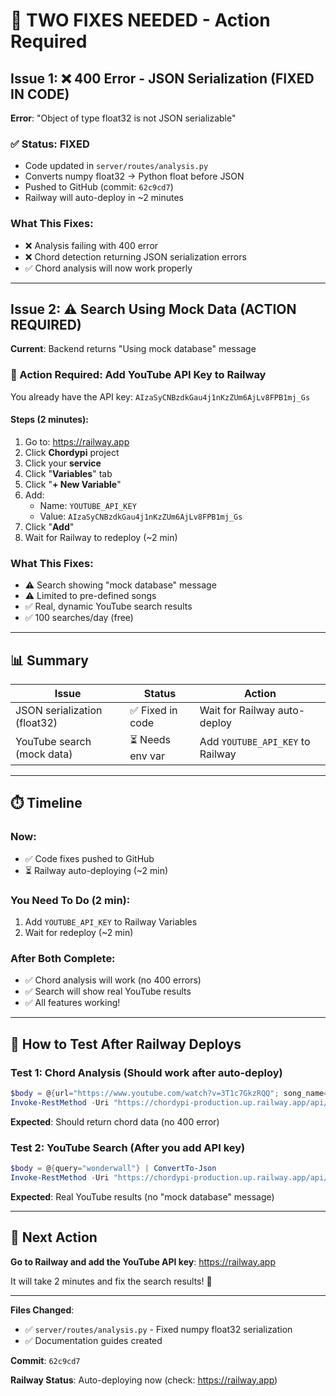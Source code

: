 # 🔧 TWO FIXES NEEDED - Action Required

## Issue 1: ❌ 400 Error - JSON Serialization (FIXED IN CODE)
**Error**: "Object of type float32 is not JSON serializable"

### ✅ Status: FIXED
- Code updated in `server/routes/analysis.py`
- Converts numpy float32 → Python float before JSON
- Pushed to GitHub (commit: `62c9cd7`)
- Railway will auto-deploy in ~2 minutes

### What This Fixes:
- ❌ Analysis failing with 400 error
- ❌ Chord detection returning JSON serialization errors
- ✅ Chord analysis will now work properly

---

## Issue 2: ⚠️ Search Using Mock Data (ACTION REQUIRED)
**Current**: Backend returns "Using mock database" message

### 🎯 Action Required: Add YouTube API Key to Railway

You already have the API key: `AIzaSyCNBzdkGau4j1nKzZUm6AjLv8FPB1mj_Gs`

#### Steps (2 minutes):
1. Go to: https://railway.app
2. Click **Chordypi** project
3. Click your **service**
4. Click "**Variables**" tab
5. Click "**+ New Variable**"
6. Add:
   - Name: `YOUTUBE_API_KEY`
   - Value: `AIzaSyCNBzdkGau4j1nKzZUm6AjLv8FPB1mj_Gs`
7. Click "**Add**"
8. Wait for Railway to redeploy (~2 min)

### What This Fixes:
- ⚠️ Search showing "mock database" message
- ⚠️ Limited to pre-defined songs
- ✅ Real, dynamic YouTube search results
- ✅ 100 searches/day (free)

---

## 📊 Summary

| Issue | Status | Action |
|-------|--------|--------|
| JSON serialization (float32) | ✅ Fixed in code | Wait for Railway auto-deploy |
| YouTube search (mock data) | ⏳ Needs env var | Add `YOUTUBE_API_KEY` to Railway |

---

## ⏱️ Timeline

### Now:
- ✅ Code fixes pushed to GitHub
- ⏳ Railway auto-deploying (~2 min)

### You Need To Do (2 min):
1. Add `YOUTUBE_API_KEY` to Railway Variables
2. Wait for redeploy (~2 min)

### After Both Complete:
- ✅ Chord analysis will work (no 400 errors)
- ✅ Search will show real YouTube results
- ✅ All features working!

---

## 🧪 How to Test After Railway Deploys

### Test 1: Chord Analysis (Should work after auto-deploy)
```powershell
$body = @{url="https://www.youtube.com/watch?v=3T1c7GkzRQQ"; song_name="Wonderwall - Oasis"} | ConvertTo-Json
Invoke-RestMethod -Uri "https://chordypi-production.up.railway.app/api/analyze-song" -Method Post -Body $body -ContentType "application/json"
```
**Expected**: Should return chord data (no 400 error)

### Test 2: YouTube Search (After you add API key)
```powershell
$body = @{query="wonderwall"} | ConvertTo-Json
Invoke-RestMethod -Uri "https://chordypi-production.up.railway.app/api/search-songs" -Method Post -Body $body -ContentType "application/json"
```
**Expected**: Real YouTube results (no "mock database" message)

---

## 🎯 Next Action

**Go to Railway and add the YouTube API key**: https://railway.app

It will take 2 minutes and fix the search results! 🚀

---

**Files Changed**:
- ✅ `server/routes/analysis.py` - Fixed numpy float32 serialization
- ✅ Documentation guides created

**Commit**: `62c9cd7`

**Railway Status**: Auto-deploying now (check: https://railway.app)
